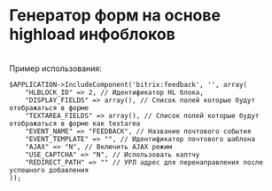 Генератор форм на основе highload инфоблоков
========
<br>
Пример использования:

	$APPLICATION->IncludeComponent('bitrix:feedback', '', array(
		"HLBLOCK_ID" => 2, // Идентификатор HL блока,
        "DISPLAY_FIELDS" => array(), // Список полей которые будут отображаться в форме
        "TEXTAREA_FIELDS" => array(), // Список полей которые будут отображаться в форме как textarea
		"EVENT_NAME" => "FEEDBACK", // Название почтового события
		"EVENT_TEMPLATE" => "", // Идентификатор почтового шаблона
		"AJAX" => "N", // Включить AJAX режим
		"USE_CAPTCHA" => "N", // Использовать каптчу
		"REDIRECT_PATH" => "" // УРЛ адрес для перенаправления после успешного добавления
	));
